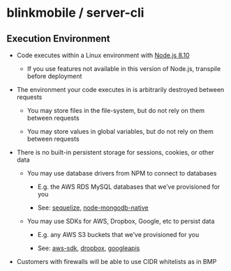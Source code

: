 # blinkmobile / server-cli

## Execution Environment

- Code executes within a Linux environment with [Node.js 8.10](https://nodejs.org/dist/latest-v8.x/docs/api/)

  - If you use features not available in this version of Node.js, transpile before deployment

* The environment your code executes in is arbitrarily destroyed between requests

  - You may store files in the file-system, but do not rely on them between requests

  - You may store values in global variables, but do not rely on them between requests

- There is no built-in persistent storage for sessions, cookies, or other data

  - You may use database drivers from NPM to connect to databases

    - E.g. the AWS RDS MySQL databases that we’ve provisioned for you

    - See: [sequelize](https://github.com/sequelize/sequelize), [node-mongodb-native](https://github.com/mongodb/node-mongodb-native)

  - You may use SDKs for AWS, Dropbox, Google, etc to persist data

    - E.g. any AWS S3 buckets that we’ve provisioned for you

    - See: [aws-sdk](https://github.com/aws/aws-sdk-js), [dropbox](https://github.com/dropbox/dropbox-sdk-js/), [googleapis](https://github.com/google/google-api-nodejs-client)

- Customers with firewalls will be able to use CIDR whitelists as in BMP
